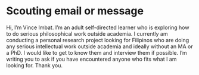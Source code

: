 # Scouting email or message

Hi, I’m Vince Imbat. I’m an adult self-directed learner who is exploring how to do serious philosophical work outside academia. I currently am conducting a personal research project looking for Filipinos who are doing any serious intellectual work outside academia and ideally without an MA or a PhD. I would like to get to know them and interview them if possible. I’m writing you to ask if you have encountered anyone who fits what I am looking for. Thank you.

